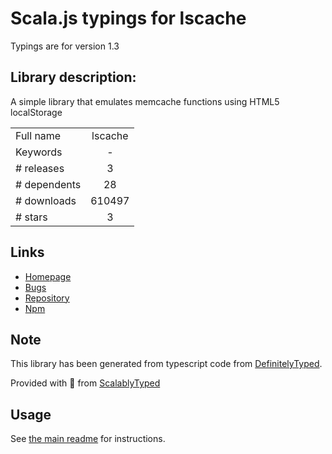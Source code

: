 
# Scala.js typings for lscache

Typings are for version 1.3

## Library description:
A simple library that emulates memcache functions using HTML5 localStorage

|                    |                 |
| ------------------ | :-------------: |
| Full name          | lscache |
| Keywords           | - |
| # releases         | 3 |
| # dependents       | 28 |
| # downloads        | 610497 |
| # stars            | 3 |

## Links
- [Homepage](http://github.com/pamelafox/lscache)
- [Bugs](https://github.com/pamelafox/lscache/issues)
- [Repository](https://github.com/pamelafox/lscache)
- [Npm](https://www.npmjs.com/package/lscache)
    


## Note
This library has been generated from typescript code from [DefinitelyTyped](https://definitelytyped.org).

Provided with :purple_heart: from [ScalablyTyped](https://github.com/oyvindberg/ScalablyTyped)

## Usage
See [the main readme](../../readme.md) for instructions.


